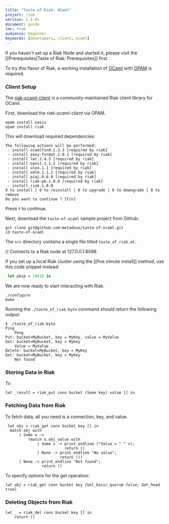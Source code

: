 ```yaml
---
title: "Taste of Riak: OCaml"
project: riak
version: 1.4.0+
document: guide
toc: true
audience: beginner
keywords: [developers, client, ocaml]
---
```


If you haven't set up a Riak Node and started it, please visit the
[[Prerequisites|Taste of Riak: Prerequisites]] first.

To try this flavor of Riak, a working installation of [OCaml](http://ocaml.org/) with [OPAM](http://opam.ocamlpro.com/doc/Quick_Install.html) is required. 

### Client Setup

The [riak-ocaml-client](http://metadave.github.io/riak-ocaml-client/) is a community-maintained Riak client library for OCaml.

First, download the *riak-ocaml-client* via OPAM.

```
opam install oasis
opam install riak
```

This will download required dependencies:

```
The following actions will be performed:
 - install ocamlfind.1.3.3 [required by riak]
 - install easy-format.1.0.1 [required by riak]
 - install lwt.2.4.3 [required by riak]
 - install ounit.1.1.2 [required by riak]
 - install ulex.1.1 [required by riak]
 - install xmlm.1.1.1 [required by riak]
 - install piqi.0.6.0 [required by riak]
 - install riak-pb.1.0.0 [required by riak]
 - install riak.1.0.0
9 to install | 0 to reinstall | 0 to upgrade | 0 to downgrade | 0 to remove
Do you want to continue ? [Y/n]
```
Press `Y` to continue.

Next, download the `taste-of-ocaml` sample project from Github:

```
git clone git@github.com:metadave/taste-of-ocaml.git
cd taste-of-ocaml
```

The `src` directory contains a single file titled `taste_of_riak.ml`.

// Connects to a Riak node at 127.0.0.1:8098

If you set up a local Riak cluster using the [[five minute install]] method,
use this code snippet instead:

```ocaml
 let pbip = 10018 in
```

We are now ready to start interacting with Riak.

```
./configure
make
```
Running the `./taste_of_riak.byte` command should return the following output:

```
$ ./taste_of_riak.byte
Ping
	Pong
Put: bucket=MyBucket, key = MyKey, value = MyValue
Get: bucket=MyBucket, key = MyKey
	Value = MyValue
Delete: bucket=MyBucket, key = MyKey
Get: bucket=MyBucket, key = MyKey
	Not found
```

### Storing Data in Riak

To 

```
lwt _result = riak_put conn bucket (Some key) value [] in
```



### Fetching Data from Riak

To fetch data, all you need is a connection, key, and value.
```
 lwt obj = riak_get conn bucket key [] in
  match obj with
      | Some o ->
          (match o.obj_value with
              | Some v -> print_endline ("Value = " ^ v);
                          return ()
              | None -> print_endline "No value";
                        return ())
      | None -> print_endline "Not found";
                return ()
```

To specify options for the get operation:
```
lwt obj = riak_get conn bucket key [Get_basic_quorum false; Get_head true]
```


### Deleting Objects from Riak

```
lwt _ = riak_del conn bucket key [] in
    return ()
```
